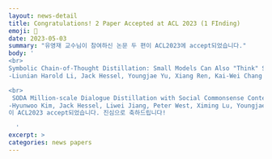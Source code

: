 ```yaml
---
layout: news-detail
title: Congratulations! 2 Paper Accepted at ACL 2023 (1 FInding)
emoji: 🎉
date: 2023-05-03
summary: "유영재 교수님이 참여하신 논문 두 편이 ACL2023에 accept되었습니다."
body: '
<br>
Symbolic Chain-of-Thought Distillation: Small Models Can Also "Think" Step-by-Step<br>
-Liunian Harold Li, Jack Hessel, Youngjae Yu, Xiang Ren, Kai-Wei Chang and Yejin Choi<br>

<br>
 SODA Million-scale Dialogue Distillation with Social Commonsense Contextualization<br>
-Hyunwoo Kim, Jack Hessel, Liwei Jiang, Peter West, Ximing Lu, Youngjae Yu, Pei Zhou, Ronan Le Bras, Malihe Alikhani, Gunhee Kim, Maarten Sap and Yejin Choi<br>
이 ACL2023 accept되었습니다. 진심으로 축하드립니다!

  '
excerpt: >
categories: news papers
---
```

